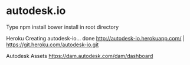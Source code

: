 # autodesk.io

Type
npm install
bower install
in root directory

Heroku
Creating autodesk-io... done
http://autodesk-io.herokuapp.com/ | https://git.heroku.com/autodesk-io.git

Autodesk Assets
https://dam.autodesk.com/dam/dashboard